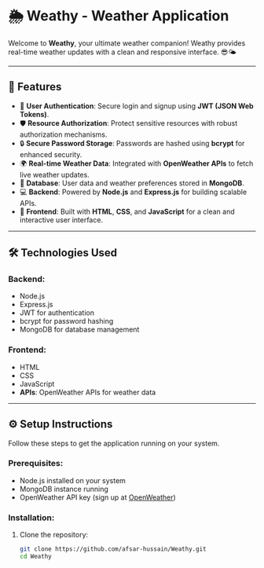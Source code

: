 # 🌦️ Weathy - Weather Application

Welcome to **Weathy**, your ultimate weather companion! Weathy provides real-time weather updates with a clean and responsive interface. 😎🌤️

---

## 🚀 Features

- 🔑 **User Authentication**: Secure login and signup using **JWT (JSON Web Tokens)**.
- 🛡️ **Resource Authorization**: Protect sensitive resources with robust authorization mechanisms.
- 🔒 **Secure Password Storage**: Passwords are hashed using **bcrypt** for enhanced security.
- 🌍 **Real-time Weather Data**: Integrated with **OpenWeather APIs** to fetch live weather updates.
- 📁 **Database**: User data and weather preferences stored in **MongoDB**.
- 💻 **Backend**: Powered by **Node.js** and **Express.js** for building scalable APIs.
- 🎨 **Frontend**: Built with **HTML**, **CSS**, and **JavaScript** for a clean and interactive user interface.

---

## 🛠️ Technologies Used

### **Backend**:
- Node.js
- Express.js
- JWT for authentication
- bcrypt for password hashing
- MongoDB for database management

### **Frontend**:
- HTML
- CSS
- JavaScript
- **APIs**: OpenWeather APIs for weather data

---

## ⚙️ Setup Instructions

Follow these steps to get the application running on your system.

### **Prerequisites**:
- Node.js installed on your system
- MongoDB instance running
- OpenWeather API key (sign up at [OpenWeather](https://openweathermap.org/))

### **Installation**:
1. Clone the repository:
   ```bash
   git clone https://github.com/afsar-hussain/Weathy.git
   cd Weathy
